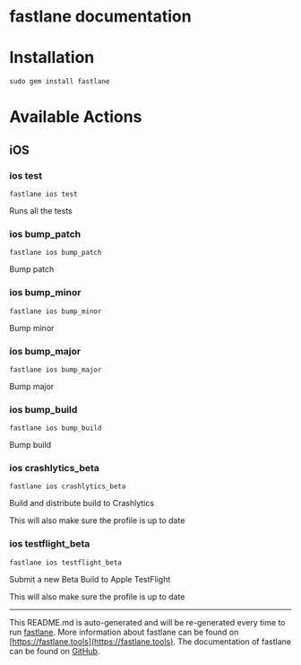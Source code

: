 fastlane documentation
================
# Installation
```
sudo gem install fastlane
```
# Available Actions
## iOS
### ios test
```
fastlane ios test
```
Runs all the tests
### ios bump_patch
```
fastlane ios bump_patch
```
Bump patch
### ios bump_minor
```
fastlane ios bump_minor
```
Bump minor
### ios bump_major
```
fastlane ios bump_major
```
Bump major
### ios bump_build
```
fastlane ios bump_build
```
Bump build
### ios crashlytics_beta
```
fastlane ios crashlytics_beta
```
Build and distribute build to Crashlytics

This will also make sure the profile is up to date
### ios testflight_beta
```
fastlane ios testflight_beta
```
Submit a new Beta Build to Apple TestFlight

This will also make sure the profile is up to date

----

This README.md is auto-generated and will be re-generated every time to run [fastlane](https://fastlane.tools).
More information about fastlane can be found on [https://fastlane.tools](https://fastlane.tools).
The documentation of fastlane can be found on [GitHub](https://github.com/fastlane/fastlane/tree/master/fastlane).